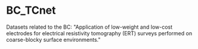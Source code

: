 # BC_TCnet

Datasets related to the BC: "Application of low-weight and low-cost electrodes for electrical resistivity tomography (ERT) surveys performed on coarse-blocky surface environments."
